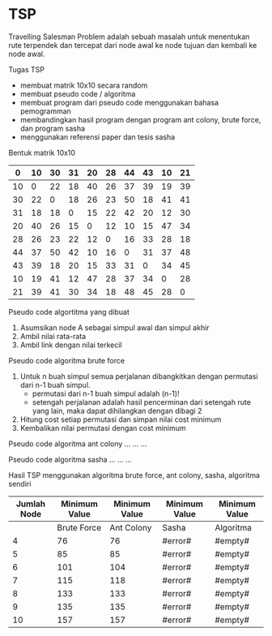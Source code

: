 # TSP

Travelling Salesman Problem adalah sebuah masalah untuk menentukan rute terpendek dan tercepat dari node awal ke node tujuan dan kembali ke node awal.

Tugas TSP
  - membuat matrik 10x10 secara random
  - membuat pseudo code / algoritma 
  - membuat program dari pseudo code menggunakan bahasa pemogramman 
  - membandingkan hasil program dengan program ant colony, brute force, dan program sasha 
  - menggunakan referensi paper dan tesis sasha

Bentuk matrik 10x10

| 0  | 10 | 30 | 31 | 20 | 28 | 44 | 43 | 10 | 21 |
|----|----|----|----|----|----|----|----|----|----|
| 10 | 0  | 22 | 18 | 40 | 26 | 37 | 39 | 19 | 39 |
| 30 | 22 | 0  | 18 | 26 | 23 | 50 | 18 | 41 | 41 |
| 31 | 18 | 18 | 0  | 15 | 22 | 42 | 20 | 12 | 30 |
| 20 | 40 | 26 | 15 | 0  | 12 | 10 | 15 | 47 | 34 |
| 28 | 26 | 23 | 22 | 12 | 0  | 16 | 33 | 28 | 18 |
| 44 | 37 | 50 | 42 | 10 | 16 | 0  | 31 | 37 | 48 |
| 43 | 39 | 18 | 20 | 15 | 33 | 31 | 0  | 34 | 45 |
| 10 | 19 | 41 | 12 | 47 | 28 | 37 | 34 | 0  | 28 |
| 21 | 39 | 41 | 30 | 34 | 18 | 48 | 45 | 28 | 0  |

Pseudo code algortitma yang dibuat
  1. Asumsikan node A sebagai simpul awal dan simpul akhir
  2. Ambil nilai rata-rata
  3. Ambil link dengan nilai terkecil

Pseudo code algoritma brute force
  1. Untuk n buah simpul semua perjalanan dibangkitkan dengan permutasi dari n-1 buah simpul.
      - permutasi dari n-1 buah simpul adalah (n-1)!
      - setengah perjalanan adalah hasil pencerminan dari setengah rute yang lain, maka dapat dihilangkan dengan dibagi 2
  2. Hitung cost setiap permutasi dan simpan nilai cost minimum
  3. Kembalikan nilai permutasi dengan cost minimum
  
Pseudo code algoritma ant colony
  ...
  ...
  ...

Pseudo code algoritma sasha
  ...
  ...
  ...

Hasil TSP menggunakan algoritma brute force, ant colony, sasha, algoritma sendiri

| Jumlah Node | Minimum Value | Minimum Value | Minimum Value | Minimum Value |
|-------------|---------------|---------------|---------------|---------------|
|             | Brute Force   | Ant Colony    | Sasha         | Algoritma     |
| 4           | 76            | 76            | #error#       | #empty#       |
| 5           | 85            | 85            | #error#       | #empty#       |
| 6           | 101           | 104           | #error#       | #empty#       |
| 7           | 115           | 118           | #error#       | #empty#       |
| 8           | 133           | 133           | #error#       | #empty#       |
| 9           | 135           | 135           | #error#       | #empty#       |
| 10          | 157           | 157           | #error#       | #empty#       |
